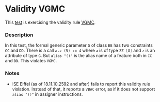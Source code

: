 # Validity VGMC

This [test](.) is exercising the validity rule [VGMC](../Readme.md).

### Description

In this test, the formal generic parameter `G` of class `BB` has two constraints `CC` and `DD`. There is a call `a.z (5) := 4` where `a` is of type `ZZ [G]` and `z` is an attribute of type `G`. But `alias "()"` is the alias name of a feature both in `CC` and `DD`. This violates `VGMC`.

### Notes

* ISE Eiffel (as of 18.11.10.2592 and after) fails to report this validity rule violation. Instead of that, it reports a `VBAC` error, as if it does not support `alias "()"` in assigner instructions.